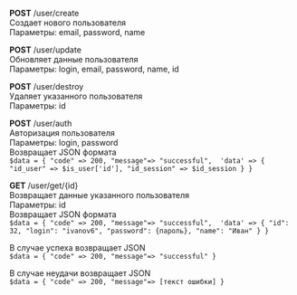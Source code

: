 <b>POST</b> /user/create <br>
Создает нового пользователя <br>
Параметры: email, password, name <br>

<b>POST</b> /user/update <br>
Обновляет данные пользователя <br>
Параметры: login, email, password, name, id


<b>POST</b> /user/destroy <br>
Удаляет указанного пользователя <br>
Параметры: id <br>

<b>POST</b> /user/auth <br>
Авторизация пользователя <br>
Параметры: login, password <br>
Возвращает JSON формата  <br>
`$data = {
				"code" => 200,
				"message"=> "successful", 
				'data' => {
					"id_user" => $is_user['id'],
					"id_session" => $id_session
				}
			}`
   
<b>GET</b> /user/get/{id} <br>
Возвращает данные указанного пользователя <br>
Параметры: id <br>
Возвращает JSON формата  <br>
`$data = {
				"code" => 200,
				"message"=> "successful", 
				'data' => {
            "id": 32,
            "login": "ivanov6",
            "password": {пароль},
            "name": "Иван"
            }
			}`

В случае успеха возвращает JSON <br>
`$data = {
				"code" => 200,
				"message"=> "successful"
			}`

В случае неудачи возвращает JSON <br>
   `$data = {
				"code" => 200,
				"message"=> [текст ошибки]
			}`
